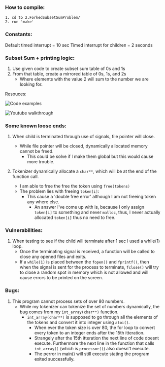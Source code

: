 ### How to compile:
	1. cd to 2.ForkedSubsetSumProblem/
	2. run 'make'

### Constants:
Default timed interrupt = 10 sec
Timed interrupt for children = 2 seconds

### Subset Sum + printing logic:
1. Use given code to create subset sum table of 0s and 1s
2. From that table, create a mirrored table of 0s, 1s, and 2s
    - Where elements with the value 2 will sum to the number we are looking for.
    
 Resouces:
 
 ![Code examples](https://www.geeksforgeeks.org/subset-sum-problem-dp-25/)
 
 ![Youtube walkthrough](https://www.youtube.com/watch?v=s6FhG--P7z0)
  

### Some known loose ends:
1. When child is terminated through use of signals, file pointer will close.
    - While file pointer will be closed, dynamically allocated memory cannot be freed.
        - This could be solve if I make them global but this would cause more trouble.

2. Tokenizer dynamically allocate a `char**`, which will be at the end of the function call.
    - I am able to free the free the token using `free(tokens)`
    - The problem lies with freeing `token[i]`:
        - This cause a 'double free error' although I am not freeing token any where else.
            - An answer I've come up with is, because I only assign `token[i]` to something and never `malloc`, thus, I never actually allocated `token[i]` thus no need to free.

### Vulnerabilities:
1. When testing to see if the child will terminate after 1 sec I used a while(1) loop.
    - Once the terminating signal is received, a function will be called to close any opened files and exits.
    - If a `while(1)` is placed between the `fopen()` and `fprintf()`, then when the signal is sent for the process to terminate, `fclose()` will try to close a random spot in memory which is not allowed and will cause errors to be printed on the screen.

### Bugs:
1. This program cannot process sets of over 80 numbers.
    - While my tokenizer can tokenize the set of numbers dynamically, the bug comes from my `int_array(char**)` function.
        - `int_array(char**)` is supposed to go through all the elements of the tokens and convert it into integer using `atoi()`.
            - When ever the token size is over 80, the for loop to convert every token to an integer ends after the 15th itteration. 
            - Strangely after the 15th itteration the next line of code doesnt execute. Furthermore the next line in the function that calls `int_array()` (which is `processor()`) also doesn't execute.
            - The perror in main() will still execute stating the program exited successfully.

